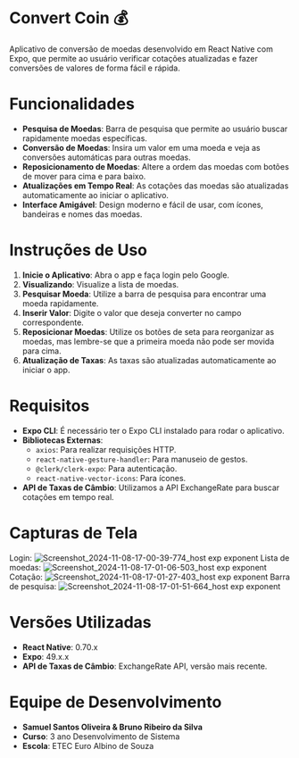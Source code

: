 

# Convert Coin 💰

Aplicativo de conversão de moedas desenvolvido em React Native com Expo, que permite ao usuário verificar cotações atualizadas e fazer conversões de valores de forma fácil e rápida.

# Funcionalidades

- **Pesquisa de Moedas**: Barra de pesquisa que permite ao usuário buscar rapidamente moedas específicas.
- **Conversão de Moedas**: Insira um valor em uma moeda e veja as conversões automáticas para outras moedas.
- **Reposicionamento de Moedas**: Altere a ordem das moedas com botões de mover para cima e para baixo.
- **Atualizações em Tempo Real**: As cotações das moedas são atualizadas automaticamente ao iniciar o aplicativo.
- **Interface Amigável**: Design moderno e fácil de usar, com ícones, bandeiras e nomes das moedas.

# Instruções de Uso

1. **Inicie o Aplicativo**: Abra o app e faça login pelo Google.
2. **Visualizando**: Visualize a lista de moedas.
3. **Pesquisar Moeda**: Utilize a barra de pesquisa para encontrar uma moeda rapidamente.
4. **Inserir Valor**: Digite o valor que deseja converter no campo correspondente.
5. **Reposicionar Moedas**: Utilize os botões de seta para reorganizar as moedas, mas lembre-se que a primeira moeda não pode ser movida para cima.
6. **Atualização de Taxas**: As taxas são atualizadas automaticamente ao iniciar o app.


# Requisitos

- **Expo CLI**: É necessário ter o Expo CLI instalado para rodar o aplicativo.
- **Bibliotecas Externas**:
  - `axios`: Para realizar requisições HTTP.
  - `react-native-gesture-handler`: Para manuseio de gestos.
  - `@clerk/clerk-expo`: Para autenticação.
  - `react-native-vector-icons`: Para ícones.
- **API de Taxas de Câmbio**: Utilizamos a API ExchangeRate para buscar cotações em tempo real.

# Capturas de Tela

Login: ![Screenshot_2024-11-08-17-00-39-774_host exp exponent](https://github.com/user-attachments/assets/89da555b-11cb-42be-9aa5-5d2837a601e0)
Lista de moedas: ![Screenshot_2024-11-08-17-01-06-503_host exp exponent](https://github.com/user-attachments/assets/a90940ef-3505-434d-b157-227067ad83b3)
Cotação: ![Screenshot_2024-11-08-17-01-27-403_host exp exponent](https://github.com/user-attachments/assets/6347a4cb-b014-4fd2-bc67-b2fce1d10c2e)
Barra de pesquisa: ![Screenshot_2024-11-08-17-01-51-664_host exp exponent](https://github.com/user-attachments/assets/cad025c9-2016-45c5-812b-3cd951ae5d85)

# Versões Utilizadas

- **React Native**: 0.70.x
- **Expo**: 49.x.x
- **API de Taxas de Câmbio**: ExchangeRate API, versão mais recente.

# Equipe de Desenvolvimento

- **Samuel Santos Oliveira & Bruno Ribeiro da Silva**
- **Curso**: 3 ano Desenvolvimento de Sistema
- **Escola**: ETEC Euro Albino de Souza
